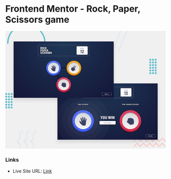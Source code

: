 # Frontend Mentor - Rock, Paper, Scissors game

![Design preview for the Rock, Paper, Scissors game](images/desktop-preview.jpg)

### Links

- Live Site URL: [Link](https://silly-golick-057989.netlify.app/)